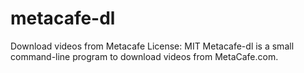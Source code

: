 # metacafe-dl
Download videos from Metacafe
License: MIT
Metacafe-dl is a small command-line program to download videos from MetaCafe.com.
